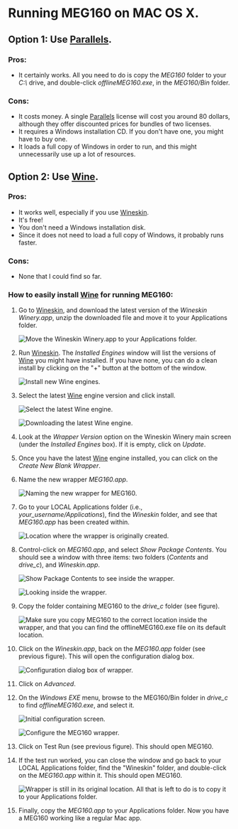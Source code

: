 # Running MEG160 on MAC OS X.

## Option 1: Use [Parallels][parallels].

### Pros:

* It certainly works. All you need to do is copy the *MEG160* folder to your _C:\\_ drive, and double-click _offlineMEG160.exe_, in the _MEG160/Bin_ folder.

### Cons:

* It costs money. A single [Parallels][Parallels] license will cost you around 80 dollars, although they offer discounted prices for bundles of two licenses.
* It requires a Windows installation CD. If you don't have one, you might have to buy one.
* It loads a full copy of Windows in order to run, and this might unnecessarily use up a lot of resources.

[parallels]: http://www.parallels.com/


## Option 2: Use [Wine][wine].

### Pros:

* It works well, especially if you use [Wineskin][wineskin].
* It's free!
* You don't need a Windows installation disk.
* Since it does not need to load a full copy of Windows, it probably runs faster.

### Cons:

* None that I could find so far.

### How to easily install [Wine][wine] for running MEG160:

1. Go to [Wineskin][wineskin], and download the latest version of the _Wineskin Winery.app_, unzip the downloaded file and move it to your Applications folder.

    ![Move the _Wineskin Winery.app_ to your Applications folder.](./images/winery_app_in_applications.png)

2. Run [Wineskin][wineskin]. The _Installed Engines_ window will list the versions of [Wine][wine] you might have installed. If you have none, you can do a clean install by clicking on the "+" button at the bottom of the window.

    ![Install new Wine engines.](./images/no_wine_engines.png)

3. Select the latest [Wine][wine] engine version and click install.

    ![Select the latest [Wine][wine] engine.](./images/list_of_wine_engines.png)

    ![Downloading the latest [Wine][wine] engine.](./images/download_wine_engine.png)

4. Look at the _Wrapper Version_ option on the Wineskin Winery main screen (under the _Installed Engines_ box). If it is empty, click on _Update_.

5. Once you have the latest [Wine][wine] engine installed, you can click on the _Create New Blank Wrapper_.

6. Name the new wrapper _MEG160.app_.

    ![Naming the new wrapper for MEG160.](./images/naming_the_wrapper.png)

7. Go to your LOCAL Applications folder (i.e., _your\_username/Applications_), find the _Wineskin_ folder, and see that _MEG160.app_ has been created within.

    ![Location where the wrapper is originally created.](./images/path_of_wrapper.png)

8. Control-click on _MEG160.app_, and select _Show Package Contents_. You should see a window with three items: two folders (_Contents_ and _drive\_c_), and _Wineskin.app_.

    ![_Show Package Contents_ to see inside the wrapper.](./images/show_package_contents.png)

    ![Looking inside the wrapper.](./images/inside_the_wrapper.png)

9. Copy the folder containing MEG160 to the _drive\_c_ folder (see figure).

    ![Make sure you copy MEG160 to the correct location inside the wrapper, and that you can find the _offlineMEG160.exe_ file on its default location.](./images/finding_the_executable_for_MEG160.png)

10. Click on the _Wineskin.app_, back on the _MEG160.app_ folder (see previous figure). This will open the configuration dialog box.

    ![Configuration dialog box of wrapper.](./images/advanced_button_to_config_wrapper.png)

11. Click on _Advanced_.

12. On the _Windows EXE_ menu, browse to the MEG160/Bin folder in _drive\_c_ to find _offlineMEG160.exe_, and select it.

    ![Initial configuration screen.](./images/browse_to_find_executable.png)

    ![Configure the MEG160 wrapper.](./images/configuring_wrapper_properly.png)

13. Click on Test Run (see previous figure). This should open MEG160.

14. If the test run worked, you can close the window and go back to your LOCAL Applications folder, find the "Wineskin" folder, and double-click on the _MEG160.app_ within it. This should open MEG160.

    ![Wrapper is still in its original location. All that is left to do is to copy it to your Applications folder.](./images/path_of_wrapper.png)

15. Finally, copy the _MEG160.app_ to your Applications folder. Now you have a MEG160 working like a regular Mac app.

[wine]: http://wiki.winehq.org/MacOSX
[wineskin]: http://wineskin.urgesoftware.com/tiki-index.php
